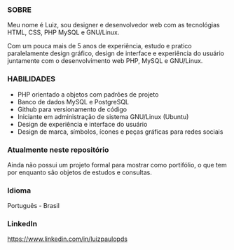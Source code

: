 ### SOBRE
 
Meu nome é Luiz, sou designer e desenvolvedor web 
com as tecnológias HTML, CSS, PHP MySQL e GNU/Linux. 
 
Com um pouca mais de 5 anos de experiência, 
estudo e pratico paralelamente design gráfico, 
design de interface e experiência do usuário 
juntamente com o desenvolvimento web PHP, MySQL 
e GNU/Linux. 
 
 
### HABILIDADES
 
- PHP orientado a objetos com padrões de projeto
- Banco de dados MySQL e PostgreSQL
- Github para versionamento de código
- Iniciante em administração de sistema GNU/Linux (Ubuntu)
- Design de experiência e interface do usuário
- Design de marca, símbolos, ícones e peças gráficas para redes sociais
 
 
### Atualmente neste repositório
 
Ainda não possui um projeto formal para 
mostrar como portifólio, o que tem por enquanto 
são objetos de estudos e consultas. 
 
 
### Idioma
Português - Brasil 
 

### LinkedIn
<https://www.linkedin.com/in/luizpaulopds>
 